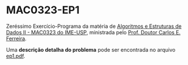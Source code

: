 # MAC0323-EP1
Zeréssimo Exercício-Programa da matéria de [Algoritmos e Estruturas de Dados II - MAC0323 do IME-USP](https://uspdigital.usp.br/jupiterweb/obterDisciplina?nomdis=&sgldis=MAC0323), ministrada pelo [Prof. Doutor Carlos E. Ferreira](https://www.ime.usp.br/cef).

Uma **descrição detalha do problema** pode ser encontrada no arquivo [ep1.pdf](https://github.com/Giatroo/MAC0323-EP1/blob/master/ep1.pdf).
